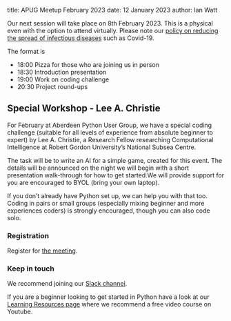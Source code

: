 title: APUG Meetup February 2023
date: 12 January 2023
author: Ian Watt

Our next session will take place on 8th February 2023. This is a physical even with the option to attend virtually. Please note our [policy on reducing the spread of infectious diseases](https://codethecity.org/policy-for-reducing-the-spread-of-infectious-diseases/) such as Covid-19.

The format is 

* 18:00 Pizza for those who are joining us in person
* 18:30 Introduction presentation
* 19:00 Work on coding challenge
* 20:30 Project round-ups

## Special Workshop -  Lee A. Christie

For February at Aberdeen Python User Group, we have a special coding challenge (suitable for all levels of experience from absolute beginner to expert) by Lee A. Christie, a Research Fellow researching Computational Intelligence at Robert Gordon University’s National Subsea Centre.

The task will be to write an AI for a simple game, created for this event. The details will be announced on the night we will begin with a short presentation walk-through for how to get started.We will provide support for you are encouraged to BYOL (bring your own laptop).

If you don’t already have Python set up, we can help you with that too. Coding in pairs or small groups (especially mixing beginner and more experiences coders) is strongly encouraged, though you can also code solo.

### Registration

Register for [the meeting](https://ti.to/code-the-city/apug-feb-2023). 

### Keep in touch
We recommend joining our [Slack channel](https://join.slack.com/t/python-aberdeen/shared_invite/zt-gfjps8xe-M9YkWloAUL73blPovaHvFA). 

If you are a beginner looking to get started in Python have a look at our [Learning Resources page](https://pythonaberdeen.github.io/pages/learning-resources.html) where we recommend a free video course on Youtube. 


